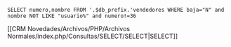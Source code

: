 `SELECT numero,nombre FROM '.$db_prefix.'vendedores WHERE baja="N" and nombre NOT LIKE "usuario%" and numero!=36`

[[CRM Novedades/Archivos/PHP/Archivos Normales/index.php/Consultas/SELECT/SELECT|SELECT]]